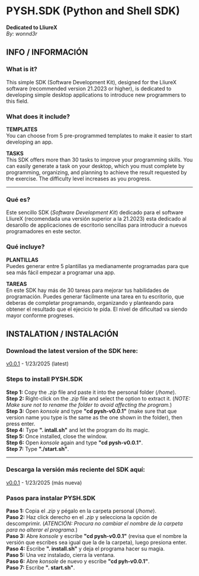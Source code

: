 # PYSH.SDK (Python and Shell SDK) 
**Dedicated to LliureX**  
*By: wonnd3r*

## INFO / INFORMACIÓN

### What is it?
This simple SDK (Software Development Kit), designed for the LliureX software (recommended version 21.2023 or higher), is dedicated to developing simple desktop applications to introduce new programmers to this field.

### What does it include?
**TEMPLATES**  
You can choose from 5 pre-programmed templates to make it easier to start developing an app.

**TASKS**  
This SDK offers more than 30 tasks to improve your programming skills. You can easily generate a task on your desktop, which you must complete by programming, organizing, and planning to achieve the result requested by the exercise. The difficulty level increases as you progress.

---------------------------------------------------------------------

### Qué es?
Este sencillo SDK (*Software Development Kit*) dedicado para el software LliureX (recomendada una versión superior a la 21.2023) esta dedicado al desarollo de applicaciones de escritorio sencillas para introducir a nuevos programadores en este sector.

### Qué incluye?
**PLANTILLAS**  
Puedes generar entre 5 plantillas ya medianamente programadas para que sea más fácil empezar a programar una app.

**TAREAS**  
En este SDK hay más de 30 tareas para mejorar tus habilidades de programación. Puedes generar fácilmente una tarea en tu escritorio, que deberas de completar programando, organizando y planteando para obtener el resultado que el ejecicio te pida. El nivel de dificultad va siendo mayor conforme progreses.

## INSTALATION / INSTALACIÓN

### Download the latest version of the SDK here:  
[v0.0.1](https://github.com/wonnd3r/PYSH.SDK/releases/download/PRE-ALPHA/pysh-v0.0.1.zip) - 1/23/2025 (latest)

### Steps to install PYSH.SDK  
**Step 1:** Copy the *.zip* file and paste it into the personal folder (*/home*).  
**Step 2:** Right-click on the *.zip* file and select the option to extract it. (*NOTE: Make sure not to rename the folder to avoid affecting the program.*)  
**Step 3:** Open *konsole* and type **"cd pysh-v0.0.1"** (make sure that que version name you type is the same as the one shown in the folder), then press enter.  
**Step 4:** Type **". intall.sh"** and let the program do its magic.  
**Step 5:** Once installed, close the window.  
**Step 6:** Open *konsole* again and type **"cd pysh-v0.0.1"**.  
**Step 7:** Type **"./start.sh"**.

---------------------------------------------------------------------

### Descarga la versión más reciente del SDK aquí:  
[v0.0.1](https://github.com/wonnd3r/PYSH.SDK/releases/download/PRE-ALPHA/pysh-v0.0.1.zip) - 1/23/2025 (más nueva)

### Pasos para instalar PYSH.SDK
**Paso 1:** Copia el *.zip* y pégalo en la carpeta personal (*/home*).  
**Paso 2:** Haz click derecho en el *.zip* y selecciona la opción de descomprimir. (*ATENCIÓN: Procura no cambiar el nombre de la carpeta para no alterar el programa.*)  
**Paso 3:** Abre *konsole* y escribe **"cd pysh-v0.0.1"** (revisa que el nombre la versión que escribes sea igual que la de la carpeta), luego presiona enter.  
**Paso 4:** Escribe **". install.sh"** y deja el programa hacer su magia.  
**Paso 5:** Una vez instalado, cierra la ventana.  
**Paso 6:** Abre *konsole* de nuevo y escribe **"cd pyh-v0.0.1"**.  
**Paso 7:** Escribe **". start.sh"**.

